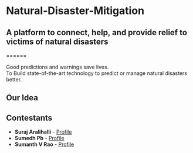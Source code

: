 # Natural-Disaster-Mitigation
## A platform to connect, help, and provide relief to victims of natural disasters
======

Good predictions and warnings save lives.<br>
To Build state-of-the-art technology to predict or manage natural disasters better.<BR>

  
## Our Idea



Contestants
------
* **Suraj Aralihalli** - [Profile](https://github.com/SurajAralihalli)<br>
* **Sumedh Pb** - [Profile](https://github.com/sumedhpb)<br>
* **Sumanth V Rao** - [Profile](https://github.com/sumanthvrao)<br>
